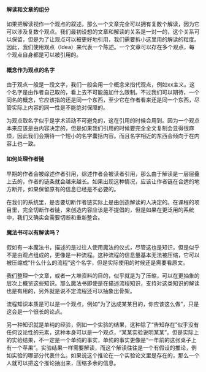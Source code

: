#### 解读和文章的组分

如果把解读视作一个观点的叙述，那么一个文章完全可以拥有复数个解读，因为它可以涉及复数个观点。我们最初设想的文章和解读的关系是一对一的，这个关系可以保留，但是为了让观点可以被更好地引用，我们需要拆小这里用的解读的粒度。因此，我们使用观点（Idea）来代表一个陈述。一个文章可以存在多个观点，每个观点自身都是可以被引用的。

#### 概念作为观点的名字

由于观点一般是一段文字，我们一般会用一个概念来指代观点，例如xx主义。这个名字是由作者自己取的，看上去不可能施加什么限制。不过我们可以期待，一个同名的概念，它应该指的还是同一个东西，至少它在作者看来还是同一个东西，尽管实际上内容的同一性是不能绝对保障的。

为观点取名字似乎是学术活动不可避免的，这在引用的时候会用到。因为一个观点本来应该是由内容决定的，但是如果我们引用的时候要完全全文复制会显得很麻烦，因此我们会期待一个短小的名字囊括内容。而且名字相近的东西会倾向于在内容上也一致。

#### 如何处理作者链

早期的作者会被综述作者引用，综述作者会被读者引用，那么由于解读是一层层叠上去的，作者的链条就会越来越长。如果出现这种情况，应该让作者链在合适的地方断开，如果保留原有的信息已经是不必要的。

在我们的系统里，是否要切断作者链实际上是由创造解读的人决定的。在课程的项目里，完全切断作者链，来创造内容应该是不提倡的，但是如果在更泛用的系统中，我们又确实会需要切断和重新整合。

#### 魔法书可以有解读吗？

假如有一本魔法书，描述的是过往人使用魔法的仪式，尽管这也是知识，但是似乎不是由观点组成的，更像是一种流程。这种流程的信息量基本无法被压缩，它可以被压缩成“什么什么的流程”这个名字，但是实际使用的时候还是需要看原文。

我们整理一个文章，或者一大堆资料的目的，似乎就是为了压缩，可以在更抽象的层次上概览这些知识。那么魔法书即使是在描述流程知识，支持对这类知识的解读也是有用的，另外就是说不定流程还可以抽象出骨架。

流程知识本质是可以是一个观点，例如“为了达成某某目的，你应该这么做”，只是这会是一个很长的论点。

另一种知识就是单纯的经验，例如一个实验的结果，这种除了“告知存在”似乎没有任何议论性的元素，这种本身可以是一个观点，“某某实验说明某某”。但是实际上的实验结果，不一定是一个单纯的事实，单纯的事实更像是“一年前的这张桌子上有一个苹果”。实验结果一样需要解读，而这个解读往往是一个有假设的推论，例如实验的哪部分代表什么。如果说这个推论在一个实验论文里是存在的，那么一个人就可以把这个推论抽出来，压缩多余的信息。
